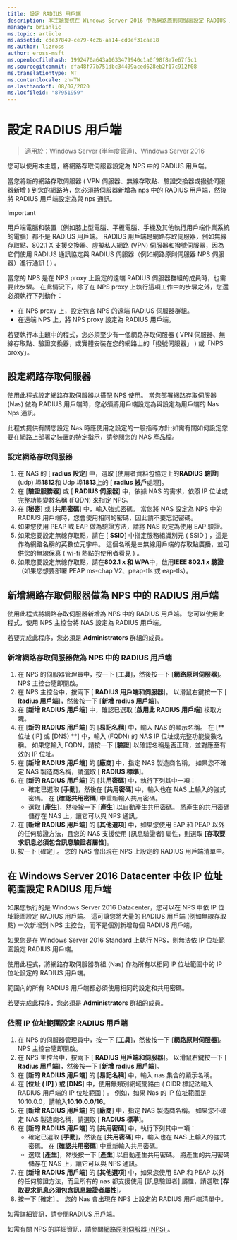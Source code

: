 ```yaml
---
title: 設定 RADIUS 用戶端
description: 本主題提供在 Windows Server 2016 中為網路原則伺服器設定 RADIUS 用戶端的相關資訊。
manager: brianlic
ms.topic: article
ms.assetid: cde37849-ce79-4c26-aa14-cd0ef31cae18
ms.author: lizross
author: eross-msft
ms.openlocfilehash: 1992470a643a1633479940c1a0f98f8e7e67f5c1
ms.sourcegitcommit: dfa48f77b751dbc34409aced628eb2f17c912f08
ms.translationtype: MT
ms.contentlocale: zh-TW
ms.lasthandoff: 08/07/2020
ms.locfileid: "87951959"
---
```

# <a name="configure-radius-clients"></a>設定 RADIUS 用戶端

>適用於：Windows Server (半年度管道)、Windows Server 2016

您可以使用本主題，將網路存取伺服器設定為 NPS 中的 RADIUS 用戶端。

當您將新的網路存取伺服器 \( VPN 伺服器、無線存取點、驗證交換器或撥號伺服器新增 \) 到您的網路時，您必須將伺服器新增為 nps 中的 RADIUS 用戶端，然後將 RADIUS 用戶端設定為與 nps 通訊。

>[!IMPORTANT]
>用戶端電腦和裝置（例如膝上型電腦、平板電腦、手機及其他執行用戶端作業系統的電腦）都不是 RADIUS 用戶端。 RADIUS 用戶端是網路存取伺服器，例如無線存取點、802.1 X 支援交換器、虛擬私人網路 (VPN) 伺服器和撥號伺服器，因為它們使用 RADIUS 通訊協定與 RADIUS 伺服器（例如網路原則伺服器 NPS 伺服器）進行通訊 \( \) 。

當您的 NPS 是在 NPS proxy 上設定的遠端 RADIUS 伺服器群組的成員時，也需要此步驟。 在此情況下，除了在 NPS proxy 上執行這項工作中的步驟之外，您還必須執行下列動作：

- 在 NPS proxy 上，設定包含 NPS 的遠端 RADIUS 伺服器群組。
- 在遠端 NPS 上，將 NPS proxy 設定為 RADIUS 用戶端。

若要執行本主題中的程式，您必須至少有一個網路存取伺服器 \( VPN 伺服器、無線存取點、驗證交換器，或實體安裝在您的網路上的「撥號伺服器」 \) 或「NPS proxy」。

## <a name="configure-the-network-access-server"></a>設定網路存取伺服器

使用此程式設定網路存取伺服器以搭配 NPS 使用。 當您部署網路存取伺服器 (Nas) 做為 RADIUS 用戶端時，您必須將用戶端設定為與設定為用戶端的 Nas Nps 通訊。

此程式提供有關您設定 Nas 時應使用之設定的一般指導方針;如需有關如何設定您要在網路上部署之裝置的特定指示，請參閱您的 NAS 產品檔。

### <a name="to-configure-the-network-access-server"></a>設定網路存取伺服器

1. 在 NAS 的 [ **radius 設定**] 中，選取 [使用者資料包協定上的**RADIUS 驗證**] (udp) 埠**1812**和 Udp 埠**1813**上的 [ **radius 帳戶**處理]。
2. 在 [**驗證服務器**] 或 [ **RADIUS 伺服器**] 中，依據 NAS 的需求，依照 IP 位址或完整功能變數名稱 (FQDN) 來指定 NPS。
3. 在 [**秘密**] 或 [**共用密碼**] 中，輸入強式密碼。 當您將 NAS 設定為 NPS 中的 RADIUS 用戶端時，您會使用相同的密碼，因此請不要忘記密碼。
4. 如果您使用 PEAP 或 EAP 做為驗證方法，請將 NAS 設定為使用 EAP 驗證。
5. 如果您要設定無線存取點，請在 [ **SSID**] 中指定服務組識別元 \( SSID \) ，這是作為網路名稱的英數位元字串。 這個名稱是由無線用戶端的存取點廣播，並可供您的無線保真 \( wi-fi 熱點的使用者看見 \) 。
6. 如果您要設定無線存取點，請在**802.1 x 和 WPA**中，啟用**IEEE 802.1 x 驗證**（如果您想要部署 PEAP ms-chap V2、peap-tls 或 eap-tls）。

## <a name="add-the-network-access-server-as-a-radius-client-in-nps"></a>新增網路存取伺服器做為 NPS 中的 RADIUS 用戶端

使用此程式將網路存取伺服器新增為 NPS 中的 RADIUS 用戶端。 您可以使用此程式，使用 NPS 主控台將 NAS 設定為 RADIUS 用戶端。

若要完成此程序，您必須是 **Administrators** 群組的成員。

### <a name="to-add-a-network-access-server-as-a-radius-client-in-nps"></a>新增網路存取伺服器做為 NPS 中的 RADIUS 用戶端

1. 在 NPS 的伺服器管理員中，按一下 [**工具**]，然後按一下 [**網路原則伺服器**]。 NPS 主控台隨即開啟。
2. 在 NPS 主控台中，按兩下 [ **RADIUS 用戶端和伺服器**]。 以滑鼠右鍵按一下 [ **Radius 用戶端**]，然後按一下 [**新增 radius 用戶端**]。
3. 在 [**新增 RADIUS 用戶端**] 中，確認已選取 [**啟用此 RADIUS 用戶端**] 核取方塊。
4. 在 [**新的 RADIUS 用戶端**] 的 [**易記名稱**] 中，輸入 NAS 的顯示名稱。 在 [**位址 (IP] 或 [DNS) **] 中，輸入 (FQDN) 的 NAS IP 位址或完整功能變數名稱。 如果您輸入 FQDN，請按一下 [**驗證**] 以確認名稱是否正確，並對應至有效的 IP 位址。
5. 在 [**新增 RADIUS 用戶端**] 的 [**廠商**] 中，指定 NAS 製造商名稱。 如果您不確定 NAS 製造商名稱，請選取 [ **RADIUS 標準**]。
6. 在 [**新的 RADIUS 用戶端**] 的 [**共用密碼**] 中，執行下列其中一項：
    - 確定已選取 [**手動**]，然後在 [**共用密碼**] 中，輸入也在 NAS 上輸入的強式密碼。 在 [**確認共用密碼**] 中重新輸入共用密碼。
    - 選取 [**產生**]，然後按一下 [**產生**] 以自動產生共用密碼。 將產生的共用密碼儲存在 NAS 上，讓它可以與 NPS 通訊。
7. 在 [**新增 RADIUS 用戶端**] 的 [**其他選項**] 中，如果您使用 EAP 和 PEAP 以外的任何驗證方法，且您的 NAS 支援使用 [訊息驗證者] 屬性，則選取 **[存取要求訊息必須包含訊息驗證者屬性**]。
8. 按一下 [確定]  。 您的 NAS 會出現在 NPS 上設定的 RADIUS 用戶端清單中。

## <a name="configure-radius-clients-by-ip-address-range-in-windows-server-2016-datacenter"></a>在 Windows Server 2016 Datacenter 中依 IP 位址範圍設定 RADIUS 用戶端

如果您執行的是 Windows Server 2016 Datacenter，您可以在 NPS 中依 IP 位址範圍設定 RADIUS 用戶端。 這可讓您將大量的 RADIUS 用戶端 (例如無線存取點) 一次新增到 NPS 主控台，而不是個別新增每個 RADIUS 用戶端。

如果您是在 Windows Server 2016 Standard 上執行 NPS，則無法依 IP 位址範圍設定 RADIUS 用戶端。

使用此程式，將網路存取伺服器群組 (Nas) 作為所有以相同 IP 位址範圍中的 IP 位址設定的 RADIUS 用戶端。

範圍內的所有 RADIUS 用戶端都必須使用相同的設定和共用密碼。

若要完成此程序，您必須是 **Administrators** 群組的成員。

### <a name="to-set-up-radius-clients-by-ip-address-range"></a>依照 IP 位址範圍設定 RADIUS 用戶端

1. 在 NPS 的伺服器管理員中，按一下 [**工具**]，然後按一下 [**網路原則伺服器**]。 NPS 主控台隨即開啟。
2. 在 NPS 主控台中，按兩下 [ **RADIUS 用戶端和伺服器**]。 以滑鼠右鍵按一下 [ **Radius 用戶端**]，然後按一下 [**新增 radius 用戶端**]。
3. 在 [**新的 RADIUS 用戶端**] 的 [**易記名稱**] 中，輸入 nas 集合的顯示名稱。
4. 在 [**位址 \( IP] \) 或 [DNS**] 中，使用無類別網域間路由 \( CIDR 標記法輸入 RADIUS 用戶端的 IP 位址範圍 \) 。 例如，如果 Nas 的 IP 位址範圍是10.10.0.0，請輸入**10.10.0.0/16**。
5. 在 [**新增 RADIUS 用戶端**] 的 [**廠商**] 中，指定 NAS 製造商名稱。 如果您不確定 NAS 製造商名稱，請選取 [ **RADIUS 標準**]。
6. 在 [**新的 RADIUS 用戶端**] 的 [**共用密碼**] 中，執行下列其中一項：
    - 確定已選取 [**手動**]，然後在 [**共用密碼**] 中，輸入也在 NAS 上輸入的強式密碼。 在 [**確認共用密碼**] 中重新輸入共用密碼。
    - 選取 [**產生**]，然後按一下 [**產生**] 以自動產生共用密碼。 將產生的共用密碼儲存在 NAS 上，讓它可以與 NPS 通訊。
7. 在 [**新增 RADIUS 用戶端**] 的 [**其他選項**] 中，如果您使用 EAP 和 PEAP 以外的任何驗證方法，而且所有的 nas 都支援使用 [訊息驗證者] 屬性，請選取 **[存取要求訊息必須包含訊息驗證者屬性**]。
8. 按一下 [確定]  。 您的 Nas 會出現在 NPS 上設定的 RADIUS 用戶端清單中。

如需詳細資訊，請參閱[RADIUS 用戶端](nps-radius-clients.md)。

如需有關 NPS 的詳細資訊，請參閱[網路原則伺服器 (NPS) ](nps-top.md)。